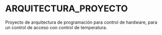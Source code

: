 # ARQUITECTURA_PROYECTO

Proyecto de arquitectura de programación para control de hardware, para un control de acceso con control de temperatura.
